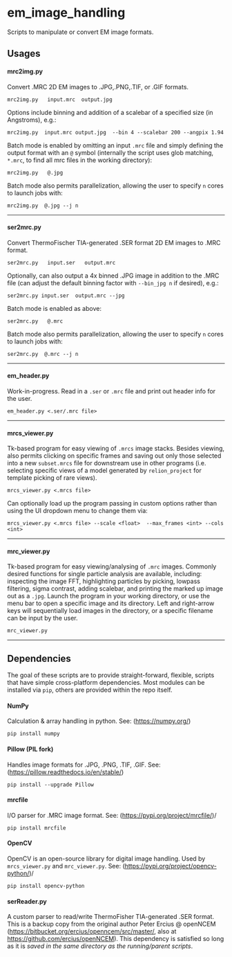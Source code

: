 
# em_image_handling
Scripts to manipulate or convert EM image formats.

## Usages

#### mrc2img.py
Convert .MRC 2D EM images to .JPG,.PNG,.TIF, or .GIF formats.  

`mrc2img.py   input.mrc  output.jpg `

Options include binning and addition of a scalebar of a specified size (in Angstroms), e.g.:

`mrc2img.py  input.mrc output.jpg  --bin 4 --scalebar 200 --angpix 1.94`

Batch mode is enabled by omitting an input `.mrc` file and simply defining the output format with an `@` symbol (internally the script uses glob matching, `*.mrc`, to find all mrc files in the working directory):  

`mrc2img.py   @.jpg `

Batch mode also permits parallelization, allowing the user to specify `n` cores to launch jobs with:

`mrc2img.py  @.jpg --j n`

-----
#### ser2mrc.py
Convert ThermoFischer TIA-generated .SER format 2D EM images to .MRC format.  

`ser2mrc.py   input.ser   output.mrc `

Optionally, can also output a 4x binned .JPG image in addition to the .MRC file (can adjust the default binning factor with `--bin_jpg n` if desired), e.g.:

`ser2mrc.py input.ser  output.mrc --jpg  `

Batch mode is enabled as above:

`ser2mrc.py   @.mrc `  

Batch mode also permits parallelization, allowing the user to specify `n` cores to launch jobs with:

`ser2mrc.py  @.mrc --j n`

-----
#### em_header.py
Work-in-progress. Read in a `.ser` or `.mrc` file and print out header info for the user.

`em_header.py <.ser/.mrc file>`

-----
#### mrcs_viewer.py
Tk-based program for easy viewing of `.mrcs` image stacks. Besides viewing, also permits clicking on specific frames and saving out only those selected into a new `subset.mrcs` file for downstream use in other programs (i.e. selecting specific views of a model generated by `relion_project` for template picking of rare views).

`mrcs_viewer.py <.mrcs file>`

Can optionally load up the program passing in custom options rather than using the UI dropdown menu to change them via:

`mrcs_viewer.py <.mrcs file> --scale <float>  --max_frames <int> --cols <int>`

-----
#### mrc_viewer.py
Tk-based program for easy viewing/analysing of `.mrc` images. Commonly desired functions for single particle analysis are available, including: inspecting the image FFT, highlighting particles by picking, lowpass filtering, sigma contrast, adding scalebar, and printing the marked up image out as a `.jpg`. Launch the program in your working directory, or use the menu bar to open a specific image and its directory. Left and right-arrow keys will sequentially load images in the directory, or a specific filename can be input by the user.

`mrc_viewer.py`

---

## Dependencies
The goal of these scripts are to provide straight-forward, flexible, scripts that have simple cross-platform dependencies. Most modules can be installed via `pip`, others are provided within the repo itself.

#### NumPy
Calculation & array handling in python. See: (https://numpy.org/)

`pip install numpy`

#### Pillow (PIL fork)  
Handles image formats for .JPG, .PNG, .TIF, .GIF. See: (https://pillow.readthedocs.io/en/stable/)  

`pip install --upgrade Pillow`

#### mrcfile   
I/O parser for .MRC image format. See: (https://pypi.org/project/mrcfile/)/

`pip install mrcfile`

#### OpenCV   
OpenCV is an open-source library for digital image handling. Used by `mrcs_viewer.py` and `mrc_viewer.py`. See: (https://pypi.org/project/opencv-python/)/

`pip install opencv-python`


#### serReader.py  
A custom parser to read/write ThermoFisher TIA-generated .SER format. This is a backup copy from the original author Peter Ercius @ openNCEM (https://bitbucket.org/ercius/openncem/src/master/, also at https://github.com/ercius/openNCEM). This dependency is satisfied so long as it is *saved in the same directory as the running/parent scripts*.
